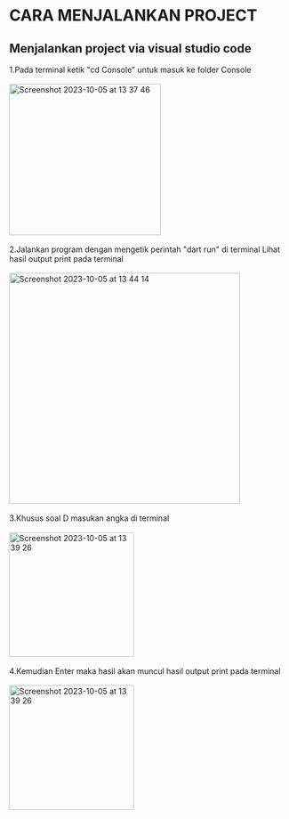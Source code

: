# CARA MENJALANKAN PROJECT

## Menjalankan project via visual studio code

1.Pada terminal ketik "cd Console" untuk masuk ke folder Console
<br/>
<br/>
<img width="272" alt="Screenshot 2023-10-05 at 13 37 46" src="https://github.com/AditPutraDev/MSBU_TEST_LPS/assets/51684646/23bb3288-5664-4496-9b09-07d0815d2403">
<br/>
<br/>
2.Jalankan program dengan mengetik perintah "dart run" di terminal
  Lihat hasil output print pada terminal
<br/>
<br/>
<img width="415" alt="Screenshot 2023-10-05 at 13 44 14" src="https://github.com/AditPutraDev/MSBU_TEST_LPS/assets/51684646/969565bb-1fa9-4ee7-8ffb-c40b81cdf908">
<br/>
<br/>
3.Khusus soal D masukan angka di terminal
<br/>
<br/>
<img width="224" alt="Screenshot 2023-10-05 at 13 39 26" src="https://github.com/AditPutraDev/MSBU_TEST_LPS/assets/51684646/6c875331-9878-4f55-8059-08d7edfa1eb0">
<br/>
<br/>
4.Kemudian Enter maka hasil akan muncul hasil output print pada terminal
<br/>
<br/>
<img width="224" alt="Screenshot 2023-10-05 at 13 39 26" src="https://github.com/AditPutraDev/MSBU_TEST_LPS/assets/51684646/6c875331-9878-4f55-8059-08d7edfa1eb0">
<br/>
<br/>




